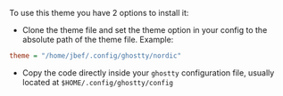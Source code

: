 To use this theme you have 2 options to install it:

- Clone the theme file and set the theme option in your config to the absolute path of the theme file.
Example:

```ini
theme = "/home/jbef/.config/ghostty/nordic"
```

- Copy the code directly inside your `ghostty` configuration file, usually located at `$HOME/.config/ghostty/config`


